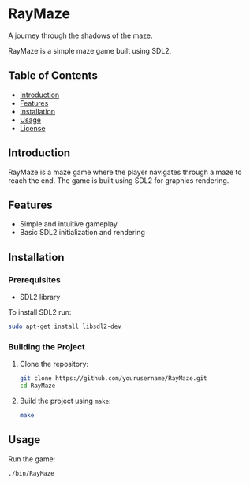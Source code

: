 # RayMaze

A journey through the shadows of the maze.

RayMaze is a simple maze game built using SDL2.

## Table of Contents

- [Introduction](#introduction)
- [Features](#features)
- [Installation](#installation)
- [Usage](#usage)
- [License](LICENSE)

## Introduction

RayMaze is a maze game where the player navigates through a maze to reach the end. The game is built using SDL2 for graphics rendering.

## Features

- Simple and intuitive gameplay
- Basic SDL2 initialization and rendering

## Installation

### Prerequisites

- SDL2 library

To install SDL2 run:

```bash
sudo apt-get install libsdl2-dev
```

### Building the Project

1. Clone the repository:

    ```bash
    git clone https://github.com/yourusername/RayMaze.git
    cd RayMaze
    ```

2. Build the project using `make`:

    ```bash
    make
    ```

## Usage

Run the game:

```bash
./bin/RayMaze
